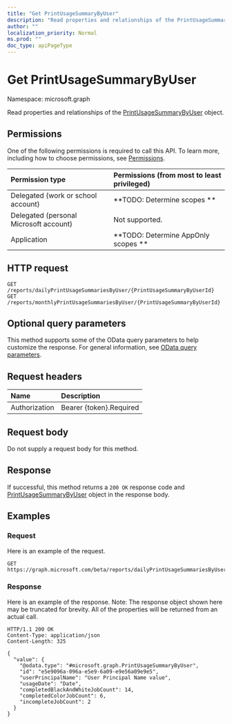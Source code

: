 ```yaml
---
title: "Get PrintUsageSummaryByUser"
description: "Read properties and relationships of the PrintUsageSummaryByUser object."
author: ""
localization_priority: Normal
ms.prod: ""
doc_type: apiPageType
---
```


# Get PrintUsageSummaryByUser

Namespace: microsoft.graph

Read properties and relationships of the [PrintUsageSummaryByUser](../resources/printusagesummarybyuser.md) object.

## Permissions
One of the following permissions is required to call this API. To learn more, including how to choose permissions, see [Permissions](/concepts/permissions-reference.md).

|Permission type|Permissions (from most to least privileged)|
|:---|:---|
|Delegated (work or school account)|**TODO: Determine scopes **|
|Delegated (personal Microsoft account)|Not supported.|
|Application|**TODO: Determine AppOnly scopes **|

## HTTP request
<!-- {
  "blockType": "ignored"
}
-->
``` http
GET /reports/dailyPrintUsageSummariesByUser/{PrintUsageSummaryByUserId}
GET /reports/monthlyPrintUsageSummariesByUser/{PrintUsageSummaryByUserId}
```

## Optional query parameters
This method supports some of the OData query parameters to help customize the response. For general information, see [OData query parameters](/graph/query-parameters).

## Request headers
|Name|Description|
|:---|:---|
|Authorization|Bearer {token}.Required|

## Request body
Do not supply a request body for this method.

## Response
If successful, this method returns a `200 OK` response code and [PrintUsageSummaryByUser](../resources/printusagesummarybyuser.md) object in the response body.

## Examples

### Request
Here is an example of the request.
<!-- {
  "blockType": "request",
  "name": "get_printusagesummarybyuser"
}
-->
``` http
GET https://graph.microsoft.com/beta/reports/dailyPrintUsageSummariesByUser/{PrintUsageSummaryByUserId}
```

### Response
Here is an example of the response. Note: The response object shown here may be truncated for brevity. All of the properties will be returned from an actual call.
<!-- {
  "blockType": "response",
  "truncated": true,
  "@odata.type": "microsoft.graph.PrintUsageSummaryByUser"
}
-->
``` http
HTTP/1.1 200 OK
Content-Type: application/json
Content-Length: 325

{
  "value": {
    "@odata.type": "#microsoft.graph.PrintUsageSummaryByUser",
    "id": "e5e9096a-096a-e5e9-6a09-e9e56a09e9e5",
    "userPrincipalName": "User Principal Name value",
    "usageDate": "Date",
    "completedBlackAndWhiteJobCount": 14,
    "completedColorJobCount": 6,
    "incompleteJobCount": 2
  }
}
```

